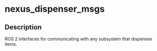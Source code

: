 # nexus_dispenser_msgs

## Description
ROS 2 interfaces for communicating with any subsystem that dispenses items.
